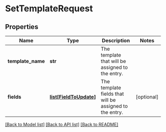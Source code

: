 # SetTemplateRequest

## Properties
Name | Type | Description | Notes
------------ | ------------- | ------------- | -------------
**template_name** | **str** | The template that will be assigned to the entry. | 
**fields** | [**list[FieldToUpdate]**](FieldToUpdate.md) | The template fields that will be assigned to the entry. | [optional] 

[[Back to Model list]](../README.md#documentation-for-models) [[Back to API list]](../README.md#documentation-for-api-endpoints) [[Back to README]](../README.md)

